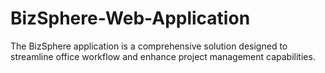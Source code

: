 # BizSphere-Web-Application
The BizSphere application is a comprehensive solution designed to streamline office workflow and enhance project management capabilities.
